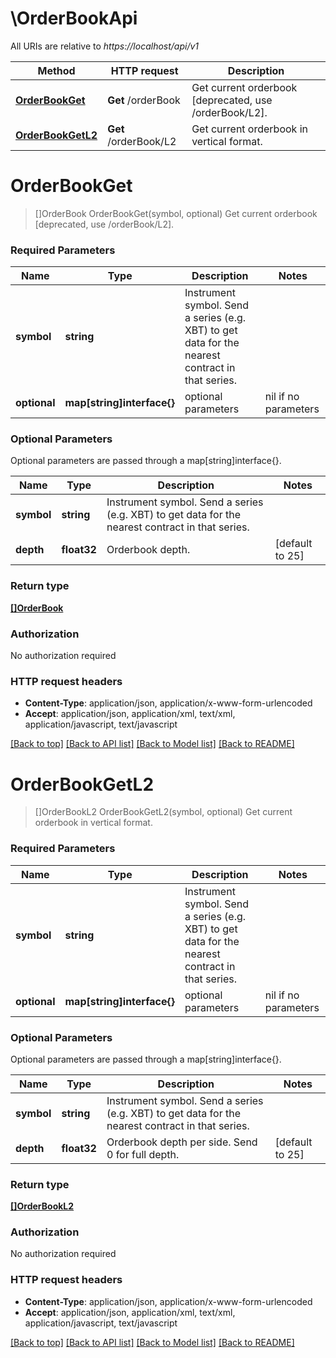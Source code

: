 # \OrderBookApi

All URIs are relative to *https://localhost/api/v1*

Method | HTTP request | Description
------------- | ------------- | -------------
[**OrderBookGet**](OrderBookApi.md#OrderBookGet) | **Get** /orderBook | Get current orderbook [deprecated, use /orderBook/L2].
[**OrderBookGetL2**](OrderBookApi.md#OrderBookGetL2) | **Get** /orderBook/L2 | Get current orderbook in vertical format.


# **OrderBookGet**
> []OrderBook OrderBookGet(symbol, optional)
Get current orderbook [deprecated, use /orderBook/L2].

### Required Parameters

Name | Type | Description  | Notes
------------- | ------------- | ------------- | -------------
  **symbol** | **string**| Instrument symbol. Send a series (e.g. XBT) to get data for the nearest contract in that series. | 
 **optional** | **map[string]interface{}** | optional parameters | nil if no parameters

### Optional Parameters
Optional parameters are passed through a map[string]interface{}.

Name | Type | Description  | Notes
------------- | ------------- | ------------- | -------------
 **symbol** | **string**| Instrument symbol. Send a series (e.g. XBT) to get data for the nearest contract in that series. | 
 **depth** | **float32**| Orderbook depth. | [default to 25]

### Return type

[**[]OrderBook**](OrderBook.md)

### Authorization

No authorization required

### HTTP request headers

 - **Content-Type**: application/json, application/x-www-form-urlencoded
 - **Accept**: application/json, application/xml, text/xml, application/javascript, text/javascript

[[Back to top]](#) [[Back to API list]](../README.md#documentation-for-api-endpoints) [[Back to Model list]](../README.md#documentation-for-models) [[Back to README]](../README.md)

# **OrderBookGetL2**
> []OrderBookL2 OrderBookGetL2(symbol, optional)
Get current orderbook in vertical format.

### Required Parameters

Name | Type | Description  | Notes
------------- | ------------- | ------------- | -------------
  **symbol** | **string**| Instrument symbol. Send a series (e.g. XBT) to get data for the nearest contract in that series. | 
 **optional** | **map[string]interface{}** | optional parameters | nil if no parameters

### Optional Parameters
Optional parameters are passed through a map[string]interface{}.

Name | Type | Description  | Notes
------------- | ------------- | ------------- | -------------
 **symbol** | **string**| Instrument symbol. Send a series (e.g. XBT) to get data for the nearest contract in that series. | 
 **depth** | **float32**| Orderbook depth per side. Send 0 for full depth. | [default to 25]

### Return type

[**[]OrderBookL2**](OrderBookL2.md)

### Authorization

No authorization required

### HTTP request headers

 - **Content-Type**: application/json, application/x-www-form-urlencoded
 - **Accept**: application/json, application/xml, text/xml, application/javascript, text/javascript

[[Back to top]](#) [[Back to API list]](../README.md#documentation-for-api-endpoints) [[Back to Model list]](../README.md#documentation-for-models) [[Back to README]](../README.md)

